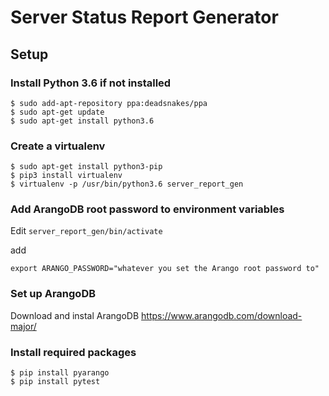 # Server Status Report Generator

## Setup

### Install Python 3.6 if not installed

```
$ sudo add-apt-repository ppa:deadsnakes/ppa
$ sudo apt-get update
$ sudo apt-get install python3.6
```

### Create a virtualenv
 
```
$ sudo apt-get install python3-pip
$ pip3 install virtualenv
$ virtualenv -p /usr/bin/python3.6 server_report_gen
```
### Add ArangoDB root password to environment variables
Edit ```server_report_gen/bin/activate```

add

```export ARANGO_PASSWORD="whatever you set the Arango root password to"```

### Set up ArangoDB
Download and instal ArangoDB 
https://www.arangodb.com/download-major/

### Install required packages
```
$ pip install pyarango
$ pip install pytest

